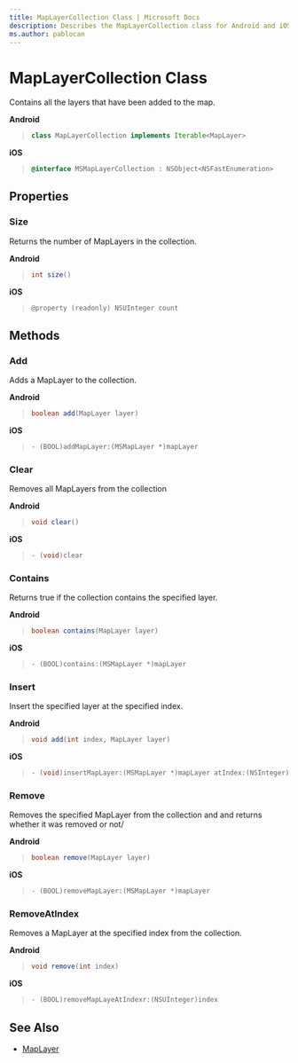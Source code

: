 ```yaml
---
title: MapLayerCollection Class | Microsoft Docs
description: Describes the MapLayerCollection class for Android and iOS and provides the class' properties, methods, and additional references.
ms.author: pablocan
---
```


# MapLayerCollection Class

Contains all the layers that have been added to the map.

**Android**

>```java
> class MapLayerCollection implements Iterable<MapLayer>
>```

**iOS**

>```objectivec
> @interface MSMapLayerCollection : NSObject<NSFastEnumeration>
>```

## Properties

### Size

Returns the number of MapLayers in the collection.

**Android**

>```java
> int size()
>```

**iOS**

>```objectivec
> @property (readonly) NSUInteger count
>```

## Methods

### Add

Adds a MapLayer to the collection.

**Android**

>```java
> boolean add(MapLayer layer)
>```

**iOS**

>```objectivec
> - (BOOL)addMapLayer:(MSMapLayer *)mapLayer
>```

### Clear

Removes all MapLayers from the collection

**Android**

>```java
> void clear()
>```

**iOS**

>```objectivec
> - (void)clear
>```

### Contains

Returns true if the collection contains the specified layer.

**Android**

>```java
> boolean contains(MapLayer layer)
>```

**iOS**

>```objectivec
> - (BOOL)contains:(MSMapLayer *)mapLayer
>```

### Insert

Insert the specified layer at the specified index.

**Android**

>```java
> void add(int index, MapLayer layer)
>```

**iOS**

>```objectivec
> - (void)insertMapLayer:(MSMapLayer *)mapLayer atIndex:(NSInteger)index
>```

### Remove

Removes the specified MapLayer from the collection and and returns whether it was removed or not/ 

**Android**

>```java
> boolean remove(MapLayer layer)
>```

**iOS**

>```objectivec
> - (BOOL)removeMapLayer:(MSMapLayer *)mapLayer
>```

### RemoveAtIndex

Removes a MapLayer at the specified index from the collection.

**Android**

>```java
> void remove(int index)
>```

**iOS**

>```objectivec
> - (BOOL)removeMapLayeAtIndexr:(NSUInteger)index
>```

## See Also

* [MapLayer](MapLayer-class.md)